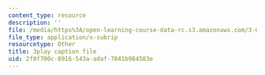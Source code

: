 ```yaml
---
content_type: resource
description: ''
file: /media/https%3A/open-learning-course-data-rc.s3.amazonaws.com/3-091sc-introduction-to-solid-state-chemistry-fall-2010/2f0f700c8916543aadaf7041b984503e_KlI1duF4K9o.vtt
file_type: application/x-subrip
resourcetype: Other
title: 3play caption file
uid: 2f0f700c-8916-543a-adaf-7041b984503e
---
```

